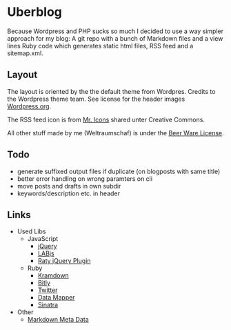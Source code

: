 # Uberblog

Because Wordpress and PHP sucks so much I decided to use a way simpler
approach for my blog: A git repo with a bunch of Markdown files and
a view lines Ruby code which generates static html files, RSS feed
and a sitemap.xml.

## Layout
The layout is oriented by the the default theme from Wordpres.
Credits to the Wordpress theme team. See license for the header
images [Wordpress.org](http://wordpress.org).

The RSS feed icon is from [Mr. Icons](http://www.mricons.com)
shared unter Creative Commons.

All other stuff made by me (Weltraumschaf) is under the
[Beer Ware License](http://www.weltraumschaf.de/the-beer-ware-license.txt).

## Todo

- generate suffixed output files if duplicate (on blogposts with same title)
- better error handling on wrong paramters on cli
- move posts and drafts in own subdir
- keywords/description etc. in header

## Links
- Used Libs
    - JavaScript
        - [jQuery](http://jquery.com/)
        - [LABjs](http://labjs.com/)
        - [Raty jQuery Plugin](http://www.wbotelhos.com/raty/)
    - Ruby
        - [Kramdown](http://kramdown.rubyforge.org/)
        - [Bitly](https://github.com/philnash/bitly)
        - [Twitter](http://twitter.rubyforge.org/)
        - [Data Mapper](http://datamapper.org/)
        - [Sinatra](http://www.sinatrarb.com/)
- Other    
    - [Markdown Meta Data](http://bywordapp.com/markdown/guide.html)